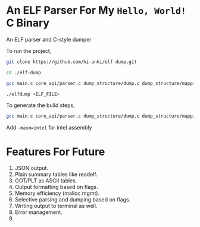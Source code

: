 # An ELF Parser For My `Hello, World!` C Binary

An ELF parser and C-style dumper

To run the project,
```bash
git clone https://github.com/hi-anki/elf-dump.git

cd ./elf-dump

gcc main.c core_api/parser.c dump_structure/dump.c dump_structure/mappings.c -o elfdump

./elfdump <ELF_FILE>
```

To generate the build steps,
```bash
gcc main.c core_api/parser.c dump_structure/dump.c dump_structure/mappings.c -o elfdump -save-temps
```

Add `-masm=intel` for intel assembly

# Features For Future

1. JSON output.
2. Plain summary tables like readelf.
3. GOT/PLT as ASCII tables.
4. Output formatting based on flags.
5. Memory efficiency (malloc mgmt).
6. Selective parsing and dumping based on flags.
7. Writing output to terminal as well.
8. Error management.
9. 